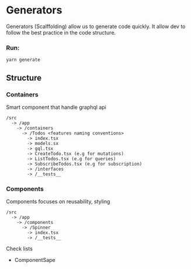 # Generators

Generators (Scalffolding) allow us to generate code quickly. It allow dev to follow the best practice in the code structure.

### Run:

```
yarn generate
```

## Structure

### Containers

Smart component that handle graphql api

```
/src
  -> /app
    -> /containers
      -> /Todos <features naming conventions>
        -> index.tsx
        -> models.sx
        -> gql.tsx
        -> CreateTodo.tsx (e.g for mutations)
        -> ListTodos.tsx (e.g for queries)
        -> SubscribeTodos.tsx (e.g for subscription)
        -> /interfaces
        -> /__tests__
```

### Components

Components focuses on reusability, styling

```
/src
  -> /app
    -> /components
      -> /Spinner
        -> index.tsx
        -> /__tests__
```

Check lists

- ComponentSape

